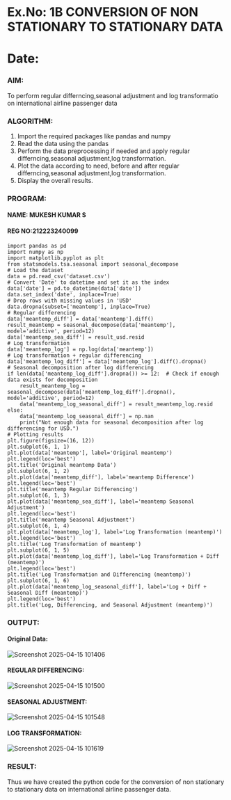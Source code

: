 # Ex.No: 1B                     CONVERSION OF NON STATIONARY TO STATIONARY DATA
# Date: 

### AIM:
To perform regular differncing,seasonal adjustment and log transformatio on international airline passenger data
### ALGORITHM:
1. Import the required packages like pandas and numpy
2. Read the data using the pandas
3. Perform the data preprocessing if needed and apply regular differncing,seasonal adjustment,log transformation.
4. Plot the data according to need, before and after regular differncing,seasonal adjustment,log transformation.
5. Display the overall results.
### PROGRAM:
#### NAME: MUKESH KUMAR S
#### REG NO:212223240099
```
import pandas as pd
import numpy as np
import matplotlib.pyplot as plt
from statsmodels.tsa.seasonal import seasonal_decompose
# Load the dataset
data = pd.read_csv('dataset.csv')
# Convert 'Date' to datetime and set it as the index
data['date'] = pd.to_datetime(data['date'])
data.set_index('date', inplace=True)
# Drop rows with missing values in 'USD'
data.dropna(subset=['meantemp'], inplace=True)
# Regular differencing
data['meantemp_diff'] = data['meantemp'].diff()
result_meantemp = seasonal_decompose(data['meantemp'], model='additive', period=12)
data['meantemp_sea_diff'] = result_usd.resid
# Log transformation
data['meantemp_log'] = np.log(data['meantemp'])
# Log transformation + regular differencing
data['meantemp_log_diff'] = data['meantemp_log'].diff().dropna()
# Seasonal decomposition after log differencing
if len(data['meantemp_log_diff'].dropna()) >= 12:  # Check if enough data exists for decomposition
    result_meantemp_log = seasonal_decompose(data['meantemp_log_diff'].dropna(), model='additive', period=12)
    data['meantemp_log_seasonal_diff'] = result_meantemp_log.resid
else:
    data['meantemp_log_seasonal_diff'] = np.nan
    print("Not enough data for seasonal decomposition after log differencing for USD.")
# Plotting results
plt.figure(figsize=(16, 12))
plt.subplot(6, 1, 1)
plt.plot(data['meantemp'], label='Original meantemp')
plt.legend(loc='best')
plt.title('Original meantemp Data')
plt.subplot(6, 1, 2)
plt.plot(data['meantemp_diff'], label='meantemp Difference')
plt.legend(loc='best')
plt.title('meantemp Regular Differencing')
plt.subplot(6, 1, 3)
plt.plot(data['meantemp_sea_diff'], label='meantemp Seasonal Adjustment')
plt.legend(loc='best')
plt.title('meantemp Seasonal Adjustment')
plt.subplot(6, 1, 4)
plt.plot(data['meantemp_log'], label='Log Transformation (meantemp)')
plt.legend(loc='best')
plt.title('Log Transformation of meantemp')
plt.subplot(6, 1, 5)
plt.plot(data['meantemp_log_diff'], label='Log Transformation + Diff (meantemp)')
plt.legend(loc='best')
plt.title('Log Transformation and Differencing (meantemp)')
plt.subplot(6, 1, 6)
plt.plot(data['meantemp_log_seasonal_diff'], label='Log + Diff + Seasonal Diff (meantemp)')
plt.legend(loc='best')
plt.title('Log, Differencing, and Seasonal Adjustment (meantemp)')
```

### OUTPUT:
#### Original Data:
![Screenshot 2025-04-15 101406](https://github.com/user-attachments/assets/837d3c57-2843-4325-b8dc-dcdc4f80cb55)


#### REGULAR DIFFERENCING:
![Screenshot 2025-04-15 101500](https://github.com/user-attachments/assets/21f25150-d9f0-468a-accc-1c52de35fdbf)

#### SEASONAL ADJUSTMENT:
![Screenshot 2025-04-15 101548](https://github.com/user-attachments/assets/566992b8-d9f6-4bd3-a790-d605ab8980e6)



#### LOG TRANSFORMATION:
![Screenshot 2025-04-15 101619](https://github.com/user-attachments/assets/72ecd6ba-a0a3-4142-8062-eb9664851398)



### RESULT:
Thus we have created the python code for the conversion of non stationary to stationary data on international airline passenger
data.
